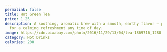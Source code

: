 ```yaml
---
permalink: false
title: Hot Green Tea
price: 1.25
description: A soothing, aromatic brew with a smooth, earthy flavor — perfect
  for a calming refreshment any time of day.
image: https://cdn.pixabay.com/photo/2016/11/29/13/04/tea-1869716_1280.jpg
category: Hot Drinks
calories: 200
---
```

